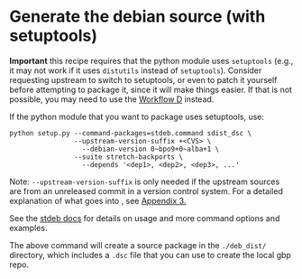 # Generate the debian source (with setuptools)

**Important** this recipe requires that the python module uses `setuptools` 
(e.g., it may not work if it uses `distutils` instead of `setuptools`). 
Consider requesting upstream to switch to setuptools, or even to patch it 
yourself before attempting to package it, since it will make things easier. 
If that is not possible, you may need to use the [Workflow D](README.md) instead.

If the python module that you want to package uses setuptools, use:


```
python setup.py --command-packages=stdeb.command sdist_dsc \
            	--upstream-version-suffix +<CVS> \
                  --debian-version 0~bpo9+0~alba+1 \
            	--suite stretch-backports \
                  --depends '<dep1>, <dep2>, <dep3>, ...'

```

Note: `--upstream-version-suffix` is only needed if the upstream sources are 
from an unreleased commit in a version control system. For a detailed explanation 
of what goes into <CVS>, see [Appendix 3.](Appendix_3.md)

See the [stdeb docs](https://pypi.python.org/pypi/stdeb) for details on usage 
and more command options and examples.

The above command will create a source package in the `./deb_dist/` directory, 
which includes a `.dsc` file that you can use to create the local gbp repo.

